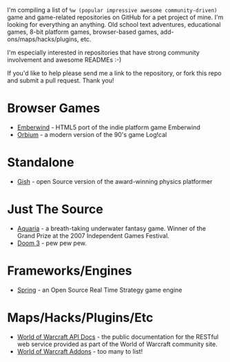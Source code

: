 I'm compiling a list of `%w (popular impressive awesome community-driven)` game and game-related repositories on GitHub for a pet project of mine. I'm looking for everything an anything. Old school text adventures, educational games, 8-bit platform games, browser-based games, add-ons/maps/hacks/plugins, etc.

I'm especially interested in repositories that have strong community involvement and awesome READMEs :-)

If you'd like to help please send me a link to the repository, or fork this repo and submit a pull request. Thank you!

# Browser Games

* [Emberwind](https://github.com/operasoftware/Emberwind) - HTML5 port of the indie platform game Emberwind
* [Orbium](https://github.com/bni/orbium) - a modern version of the 90's game Log!cal

# Standalone

* [Gish](https://github.com/blinry/gish) - open Source version of the award-winning physics platformer

# Just The Source

* [Aquaria](https://github.com/islocated/Aquaria) - a breath-taking underwater fantasy game. Winner of the Grand Prize at the 2007 Independent Games Festival.
* [Doom 3](https://github.com/TTimo/doom3.gpl) - pew pew pew.

# Frameworks/Engines

* [Spring](https://github.com/spring/spring) - an Open Source Real Time Strategy game engine

# Maps/Hacks/Plugins/Etc

* [World of Warcraft API Docs](https://github.com/Blizzard/api-wow-docs) - the public documentation for the RESTful web service provided as part of the World of Warcraft community site.
* [World of Warcraft Addons](https://github.com/tekkub) - too many to list!